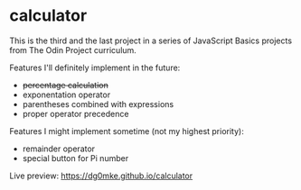 # calculator
This is the third and the last project in a series of JavaScript Basics projects from The Odin Project curriculum.

Features I'll definitely implement in the future:
* ~~percentage calculation~~
* exponentation operator
* parentheses combined with expressions
* proper operator precedence

Features I might implement sometime (not my highest priority):
* remainder operator
* special button for Pi number

Live preview: https://dg0mke.github.io/calculator